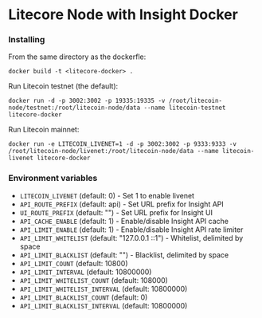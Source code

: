 Litecore Node with Insight Docker
=========
### Installing

From the same directory as the dockerfle:

`docker build -t <litecore-docker> .`

Run Litecoin testnet (the default):

`docker run -d -p 3002:3002 -p 19335:19335 -v /root/litecoin-node/testnet:/root/litecoin-node/data --name litecoin-testnet litecore-docker`

Run Litecoin mainnet:

`docker run -e LITECOIN_LIVENET=1 -d -p 3002:3002 -p 9333:9333 -v /root/litecoin-node/livenet:/root/litecoin-node/data --name litecoin-livenet litecore-docker`


### Environment variables

- `LITECOIN_LIVENET` (default: 0) - Set 1 to enable livenet
- `API_ROUTE_PREFIX` (default: api) - Set URL prefix for Insight API
- `UI_ROUTE_PREFIX` (default: "") - Set URL prefix for Insight UI
- `API_CACHE_ENABLE` (default: 1) - Enable/disable Insight API cache
- `API_LIMIT_ENABLE` (default: 1) - Enable/disable Insight API rate limiter
- `API_LIMIT_WHITELIST` (default: "127.0.0.1 ::1") - Whitelist, delimited by space
- `API_LIMIT_BLACKLIST` (default: "") - Blacklist, delimited by space
- `API_LIMIT_COUNT` (default: 10800)
- `API_LIMIT_INTERVAL` (default: 10800000)
- `API_LIMIT_WHITELIST_COUNT` (default: 108000)
- `API_LIMIT_WHITELIST_INTERVAL` (default: 10800000)
- `API_LIMIT_BLACKLIST_COUNT` (default: 0)
- `API_LIMIT_BLACKLIST_INTERVAL` (default: 10800000)